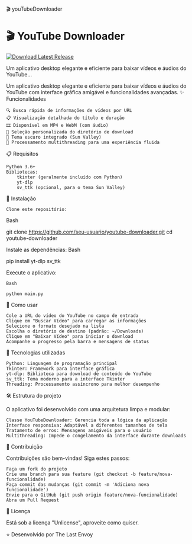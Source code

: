 🎬 youTubeDownloader

# 🎬 YouTube Downloader

[![Download Latest Release](https://img.shields.io/github/v/release/TheLastEnvoy/youtubeDownloader?style=for-the-badge&logo=github&label=Download)](https://github.com/TheLastEnvoy/youtubeDownloader/releases/latest)

Um aplicativo desktop elegante e eficiente para baixar vídeos e áudios do YouTube...

Um aplicativo desktop elegante e eficiente para baixar vídeos e áudios do YouTube com interface gráfica amigável e funcionalidades avançadas.
✨ Funcionalidades

    🔍 Busca rápida de informações de vídeos por URL
    📋 Visualização detalhada do título e duração
    🎞️ Disponível em MP4 e WebM (com áudio)
    📂 Seleção personalizada do diretório de download
    🌙 Tema escuro integrado (Sun Valley)
    🧵 Processamento multithreading para uma experiência fluida

📋 Requisitos

    Python 3.6+
    Bibliotecas:
        tkinter (geralmente incluído com Python)
        yt-dlp
        sv_ttk (opcional, para o tema Sun Valley)

🚀 Instalação

    Clone este repositório:

Bash

git clone https://github.com/seu-usuario/youtube-downloader.git
cd youtube-downloader

Instale as dependências:
Bash

pip install yt-dlp sv_ttk

Execute o aplicativo:

    Bash

    python main.py

📖 Como usar

    Cole a URL do vídeo do YouTube no campo de entrada
    Clique em "Buscar Vídeo" para carregar as informações
    Selecione o formato desejado na lista
    Escolha o diretório de destino (padrão: ~/Downloads)
    Clique em "Baixar Vídeo" para iniciar o download
    Acompanhe o progresso pela barra e mensagens de status

🔧 Tecnologias utilizadas

    Python: Linguagem de programação principal
    Tkinter: Framework para interface gráfica
    yt-dlp: Biblioteca para download de conteúdo do YouTube
    sv_ttk: Tema moderno para a interface Tkinter
    Threading: Processamento assíncrono para melhor desempenho

🛠️ Estrutura do projeto

O aplicativo foi desenvolvido com uma arquitetura limpa e modular:

    Classe YouTubeDownloader: Gerencia toda a lógica da aplicação
    Interface responsiva: Adaptável a diferentes tamanhos de tela
    Tratamento de erros: Mensagens amigáveis para o usuário
    Multithreading: Impede o congelamento da interface durante downloads

🤝 Contribuição

Contribuições são bem-vindas! Siga estes passos:

    Faça um fork do projeto
    Crie uma branch para sua feature (git checkout -b feature/nova-funcionalidade)
    Faça commit das mudanças (git commit -m 'Adiciona nova funcionalidade')
    Envie para o GitHub (git push origin feature/nova-funcionalidade)
    Abra um Pull Request

📜 Licença

Está sob a licença "Unlicense", aproveite como quiser.

⭐ Desenvolvido por The Last Envoy
